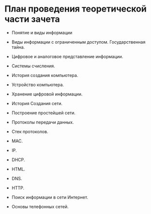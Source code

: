 # План проведения теоретической части зачета

- Понятие и виды информации

- Виды информации с ограниченным доступом. Государственная тайна.

- Цифровое и аналоговое представление информации.

- Системы счисления.

- История создания компьютера.

- Устройство компьютера.

- Хранение цифровой информации.

- История Создания сети.

- Построение простейшей сети.

- Протоколы передачи данных.

- Стек протоколов.

- MAC.

- IP.

- DHCP.

- HTML.

- DNS.

- HTTP.

- Поиск информации в сети Интернет.

- Основы телефонных сетей.

  